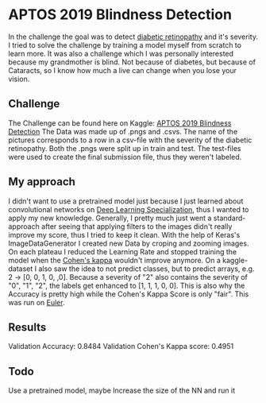 # APTOS 2019 Blindness Detection
In the challenge the goal was to detect [diabetic retinopathy](https://nei.nih.gov/health/diabetic/retinopathy) and it's severity.
I tried to solve the challenge by training a model myself from scratch to learn more. It was also a challenge which I was personally
interested because my grandmother is blind. Not because of diabetes, but because of Cataracts, so I know how much a live can 
change when you lose your vision.

## Challenge
The Challenge can be found here on Kaggle: [APTOS 2019 Blindness Detection](https://www.kaggle.com/c/aptos2019-blindness-detection/overview)
The Data was made up of .pngs and .csvs. The name of the pictures corresponds to a row in a csv-file with the severity of the
diabetic retinopathy. Both the .pngs were split up in train and test. The test-files were used to create the final submission file, 
thus they weren't labeled.

## My approach
I didn't want to use a pretrained model just because I just learned about convolutional networks on 
[Deep Learning Specialization](https://www.coursera.org/specializations/deep-learning), thus I wanted to apply my new knowledge.
Generally, I pretty much just went a standard-approach after seeing that applying filters to the images didn't really improve my score,
thus I tried to keep it clean. With the help of Keras's ImageDataGenerator I created new Data by croping and zooming images. 
On each plateau I reduced the Learning Rate and stopped training the model when the [Cohen's kappa](https://en.wikipedia.org/wiki/Cohen%27s_kappa)
wouldn't improve anymore. 
On a kaggle-dataset I also saw the idea to not predict classes, but to predict arrays, e.g. 2 -> [0, 0, 1, 0, ,0].
Because a severity of "2" also contains the severity of "0", "1", "2", the labels get enhanced to [1, 1, 1, 0, 0]. 
This is also why the Accuracy is pretty high while the Cohen's Kappa Score is only "fair". 
This was run on [Euler](https://scicomp.ethz.ch/wiki/Euler).

## Results
Validation Accuracy: 0.8484 
Validation Cohen's Kappa score: 0.4951

## Todo

Use a pretrained model, maybe Increase the size of the NN and run it 
